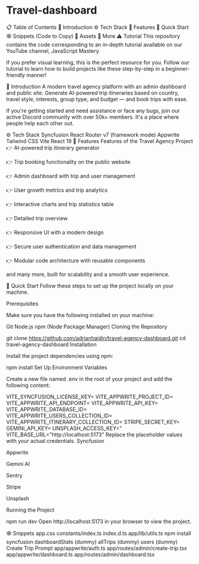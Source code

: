 # Travel-dashboard

📋 Table of Contents
🤖 Introduction
⚙️ Tech Stack
🔋 Features
🤸 Quick Start
🕸️ Snippets (Code to Copy)
🔗 Assets
🚀 More
⚠️ Tutorial
This repository contains the code corresponding to an in-depth tutorial available on our YouTube channel, JavaScript Mastery.

If you prefer visual learning, this is the perfect resource for you. Follow our tutorial to learn how to build projects like these step-by-step in a beginner-friendly manner!



🤖 Introduction
A modern travel agency platform with an admin dashboard and public site. Generate AI-powered trip itineraries based on country, travel style, interests, group type, and budget — and book trips with ease.

If you're getting started and need assistance or face any bugs, join our active Discord community with over 50k+ members. It's a place where people help each other out.



⚙️ Tech Stack
Syncfusion
React Router v7 (framework mode)
Appwrite
Tailwind CSS
Vite
React 19
🔋 Features
Features of the Travel Agency Project
👉 AI-powered trip itinerary generator

👉 Trip booking functionality on the public website

👉 Admin dashboard with trip and user management

👉 User growth metrics and trip analytics

👉 Interactive charts and trip statistics table

👉 Detailed trip overview

👉 Responsive UI with a modern design

👉 Secure user authentication and data management

👉 Modular code architecture with reusable components

and many more, built for scalability and a smooth user experience.

🤸 Quick Start
Follow these steps to set up the project locally on your machine.

Prerequisites

Make sure you have the following installed on your machine:

Git
Node.js
npm (Node Package Manager)
Cloning the Repository

git clone https://github.com/adrianhajdin/travel-agency-dashboard.git
cd travel-agency-dashboard
Installation

Install the project dependencies using npm:

npm install
Set Up Environment Variables

Create a new file named .env in the root of your project and add the following content:

VITE_SYNCFUSION_LICENSE_KEY=
VITE_APPWRITE_PROJECT_ID=
VITE_APPWRITE_API_ENDPOINT=
VITE_APPWRITE_API_KEY=
VITE_APPWRITE_DATABASE_ID=
VITE_APPWRITE_USERS_COLLECTION_ID=
VITE_APPWRITE_ITINERARY_COLLECTION_ID=
STRIPE_SECRET_KEY=
GEMINI_API_KEY=
UNSPLASH_ACCESS_KEY="
VITE_BASE_URL="http://localhost:5173"
Replace the placeholder values with your actual credentials.
Syncfusion

Appwrite

Gemini AI

Sentry

Stripe

Unsplash

Running the Project

npm run dev
Open http://localhost:5173 in your browser to view the project.

🕸️ Snippets
app.css
constants/index.ts
index.d.ts
app/lib/utils.ts
npm install syncfusion
dashboardStats (dummy)
allTrips (dummy)
users (dummy)
Create Trip Prompt
app/appwrite/auth.ts
app/routes/admin/create-trip.tsx
app/appwrite/dashboard.ts
app/routes/admin/dashboard.tsx
